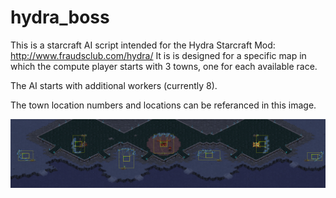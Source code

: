 # hydra_boss
This is a starcraft AI script intended for the Hydra Starcraft Mod: http://www.fraudsclub.com/hydra/
It is is designed for a specific map in which the compute player starts with 3 towns, one for each available race.

The AI starts with additional workers (currently 8).

The town location numbers and locations can be referanced in this image.

![](/images/AITowns.png)
